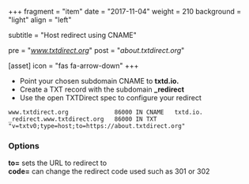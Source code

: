 +++
fragment = "item"
date = "2017-11-04"
weight = 210
background = "light"
align = "left"

subtitle = "Host redirect using CNAME"

pre = "*www.txtdirect.org*"
post = "*about.txtdirect.org*"

[asset]
  icon = "fas fa-arrow-down"
+++

* Point your chosen subdomain CNAME to **txtd.io.**
* Create a TXT record with the subdomain **_redirect**
* Use the open TXTDirect spec to configure your redirect

```text
www.txtdirect.org             86000 IN CNAME   txtd.io.
_redirect.www.txtdirect.org   86000 IN TXT     "v=txtv0;type=host;to=https://about.txtdirect.org"
```

### Options
**to=** sets the URL to redirect to  
**code=** can change the redirect code used such as 301 or 302  
